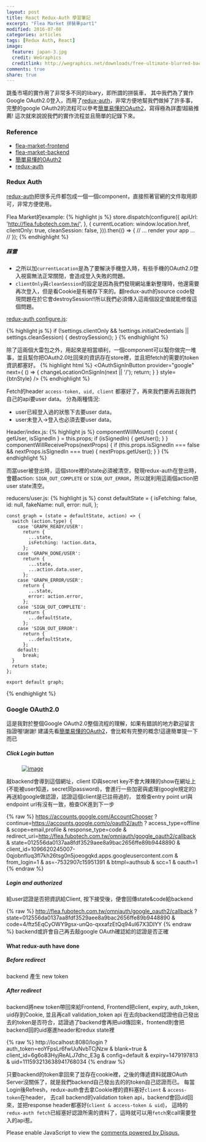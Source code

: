 ```yaml
---
layout: post
title: React Redux-Auth 學習筆記
excerpt: "Flea Market 拼裝車part1"
modified: 2016-07-08
categories: articles
tags: [Redux Auth, React]
image:
  feature: japan-3.jpg
  credit: WeGraphics
  creditlink: http://wegraphics.net/downloads/free-ultimate-blurred-background-pack/
comments: true
share: true
---
```


跳蚤市場的實作用了非常多不同的libary，即所謂的拼裝車，
其中我們為了實作Google OAuth2.0登入，而用了[redux-auth]，非常方便地幫我們做掉了許多事，
完整的google OAuth2的流程可以參考[簡單易懂的OAuth2]，寫得極為詳盡!超級推薦!
這次就來說說我們的實作流程並且簡單的記錄下來。

### Reference

* [flea-market-frontend](https://github.com/FuBoTeam/fubo-flea-market.git)
* [flea-market-backend](https://github.com/FuBoTeam/flea-backend.git)
* [簡單易懂的OAuth2]
* [redux-auth]

### Redux Auth

[redux-auth]把很多元件都包成一個一個component，直接照著官網的文件取用即可，非常方便使用。

Flea Market的example:
{% highlight js %}
  store.dispatch(configure({
    apiUrl: 'http://flea.fubotech.com.tw/',
  }, {
    currentLocation: window.location.href,
    clientOnly: true,
    cleanSession: false,
  })).then(() => {
    // ... render your app ... //
  });
{% endhighlight %}

##### 踩雷
* 之所以加`currentLocation`是為了要解決手機登入時，有些手機的OAuth2.0登入視窗無法正常關閉，會造成登入失敗的問題。
* `clientOnly`與`cleanSession`的設定是因為我們發現網站重新整理時，他還需要再次登入，但是看Cookie是有被存下來的。翻redux-auth的source code發現問題在於它會destroySession!!所以我們必須傳入這兩個設定值就能修復這個問題。

[redux-auth configure.js]:

{% highlight js %}
  if (!settings.clientOnly && !settings.initialCredentials || settings.cleanSession) {
    destroySession();
  }
{% endhighlight %}

除了這兩個大雷包之外，用起來是相當順利，一個component可以幫你做完一堆事，並且幫你把OAuth2.0吐回來的資訊存在store裡，並且把fetch的需要的token資訊都塞好。
{% highlight html %}
<OAuthSignInButton
    provider="google"
    next={
      () => {
        changeLocationOnSignIn(next || '/');
        return;
      }
    }
    style={btnStyle}
/>
{% endhighlight %}

Fetch的header `access-token, uid, client` 都塞好了，再來我們要再去跟我們自己的api要user data。
分為兩種情況:

* user已經登入過的狀態下去要user data。
* user未登入->登入也必須去要user data。

Header/index.js:
{% highlight js %}
  componentWillMount() {
    const { getUser, isSignedIn } = this.props;
    if (isSignedIn) {
      getUser();
    }
  }
  componentWillReceiveProps(nextProps) {
    if (this.props.isSignedIn === false && nextProps.isSignedIn === true) {
      nextProps.getUser();
    }
  }
{% endhighlight %}

而當user被登出時，這個store裡的state必須被清空，發現redux-auth在登出時，會聽action: `SIGN_OUT_COMPLETE` or `SIGN_OUT_ERROR`，所以就利用這兩個action把user state清空。

reducers/user.js:
{% highlight js %}
    const defaultState = {
      isFetching: false,
      id: null,
      fakeName: null,
      error: null,
    };
    
    const graph = (state = defaultState, action) => {
      switch (action.type) {
        case 'GRAPH_READY/USER':
          return {
            ...state,
            isFetching: !action.data,
          };
        case 'GRAPH_DONE/USER':
          return {
            ...state,
            ...action.data.user,
          };
        case 'GRAPH_ERROR/USER':
          return {
            ...state,
            error: action.error,
          };
        case 'SIGN_OUT_COMPLETE':
          return {
            ...defaultState,
          };
        case 'SIGN_OUT_ERROR':
          return {
            ...defaultState,
          };
        default:
          break;
      }
      return state;
    };
    
    export default graph;
{% endhighlight %}

### Google OAuth2.0

這是我對於整個Google OAuth2.0整個流程的理解，如果有錯誤的地方歡迎留言指證喔!謝謝!
建議先看[簡單易懂的OAuth2]，會比較有完整的概念!這邊簡單提一下而已

<script async class="speakerdeck-embed" data-slide="18" data-id="c8317f4038ce013138be5694540c4f3c" data-ratio="1.77777777777778" src="//speakerdeck.com/assets/embed.js"></script>

##### Click Login button
<figure>
	<a href="http://i.imgur.com/YFckPtt.png"><img src="http://i.imgur.com/YFckPtt.png" alt="image"></a>
</figure>
敲backend會導到這個網址，client ID與secret key不會大辣辣的show在網址上(不能被user知道，secret同password)，會進行一些加密與處理(google規定的)再送給google做認證，認證這個client是已註冊過的，
並檢查entry point url與endpoint url有沒有一致，檢查OK進到下一步

{% raw %}
    https://accounts.google.com/AccountChooser
    ? continue=https://accounts.google.com/o/oauth2/auth
      ? access_type=offline
      & scope=email,profile
      & response_type=code
      & redirect_uri=http://flea.fubotech.com.tw/omniauth/google_oauth2/callback
      & state=012556da0137aa8fdf3529aee8a9bac2656ffe89b9448890
      & client_id=1096620245007-0qjobnfluq3fl7kh26tsg0n5joeogqkd.apps.googleusercontent.com
      & from_login=1
      & as=-7532907c15951391
      & btmpl=authsub
      & scc=1
      & oauth=1
{% endraw %}

##### Login and authorized
給user認證是否把資訊給Client, 按下接受後，便會回傳state&code給backend

{% raw %}
    http://flea.fubotech.com.tw/omniauth/google_oauth2/callback
    ? state=012556da0137aa8fdf3529aee8a9bac2656ffe89b9448890
    & code=4/ftz5EqCyOWY9gsx-unQo-qxxafzEtQq94uI67X3DIYY
{% endraw %}
backend或許會自己再去敲google OAuth確認給的認證是否正確

#### What redux-auth have done

##### Before redirect

backend 產生 new token

##### After redirect
backend將new token帶回來給Frontend, Frontend把client, expiry, auth_token, uid存到Cookie,
並且再call validation_token api 在去向backend認證他自己發出去的token是否符合，認證過了backend會再把uid傳回來，frontend則會把backend回的uid塞進header和redux state裡

{% raw %}
    http://localhost:8080/login
    ? auth_token=eoYFpsLr6fwUuNvbTCjNzw
    & blank=true
    & client_id=6g6o83HyjReALJ7dhc_E3g
    & config=default
    & expiry=1479197813
    & uid=111593213638941768034
{% endraw %}

只要backend的token拿回來了並存在cookie裡，之後的傳遞資料就跟OAuth Server沒關係了，就是我們backend自己發出去的的token自己認證而已。
每當Login後Refresh，redux-auth會去拿Cookie裡的資料塞好`client` & `access-token`在header，
去call backend的validation token api，backend會回uid回來，並把response header都塞好(`client & access-token & uid`)，
這時的`redux-auth fetch`已經塞好認證所需的資料了，這時就可以用`fetch`來call需要登入的api惹。

[簡單易懂的OAuth2]:https://speakerdeck.com/chitsaou/jian-dan-yi-dong-de-oauth-2-dot-0
[redux-auth]: https://github.com/lynndylanhurley/redux-auth.git
[redux-auth configure.js]: https://github.com/lynndylanhurley/redux-auth/blob/master/src/actions/configure.js
<div id="disqus_thread"></div>
<script>
    /**
     *  RECOMMENDED CONFIGURATION VARIABLES: EDIT AND UNCOMMENT THE SECTION BELOW TO INSERT DYNAMIC VALUES FROM YOUR PLATFORM OR CMS.
     *  LEARN WHY DEFINING THESE VARIABLES IS IMPORTANT: https://disqus.com/admin/universalcode/#configuration-variables
     */
    /*
    var disqus_config = function () {
        this.page.url = PAGE_URL;  // Replace PAGE_URL with your page's canonical URL variable
        this.page.identifier = PAGE_IDENTIFIER; // Replace PAGE_IDENTIFIER with your page's unique identifier variable
    };
    */
    (function() {  // REQUIRED CONFIGURATION VARIABLE: EDIT THE SHORTNAME BELOW
        var d = document, s = d.createElement('script');
        
        s.src = '//elainehuang.disqus.com/embed.js';  // IMPORTANT: Replace EXAMPLE with your forum shortname!
        
        s.setAttribute('data-timestamp', +new Date());
        (d.head || d.body).appendChild(s);
    })();
</script>
<noscript>Please enable JavaScript to view the <a href="https://disqus.com/?ref_noscript" rel="nofollow">comments powered by Disqus.</a></noscript>

<script>
  (function(i,s,o,g,r,a,m){i['GoogleAnalyticsObject']=r;i[r]=i[r]||function(){
  (i[r].q=i[r].q||[]).push(arguments)},i[r].l=1*new Date();a=s.createElement(o),
  m=s.getElementsByTagName(o)[0];a.async=1;a.src=g;m.parentNode.insertBefore(a,m)
  })(window,document,'script','https://www.google-analytics.com/analytics.js','ga');

  ga('create', 'UA-88441714-1', 'auto');
  ga('send', 'pageview');

</script>